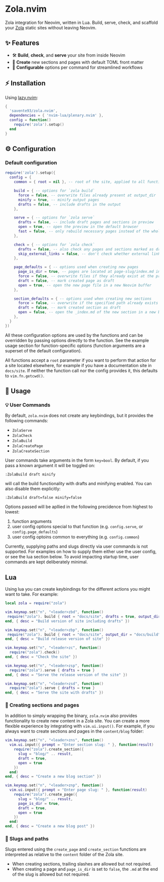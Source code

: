 # Zola.nvim

Zola integration for Neovim, written in Lua. Build, serve, check, and scaffold your [Zola](https://www.getzola.org/) static sites without leaving Neovim.

## ✨ Features

- 🛠️ **Build**, **check**, and **serve** your site from inside Neovim
- 📝 **Create** new sections and pages with default TOML front matter
- 🔧 **Configurable** options per command for streamlined workflows

## ⚡️ Installation

Using [lazy.nvim](https://github.com/folke/lazy.nvim):

```lua
{
  'savente93/zola.nvim',
  dependencies = { 'nvim-lua/plenary.nvim' },
  config = function()
    require('zola').setup()
  end
}
```

## ⚙️ Configuration

### Default configuration

```lua
require('zola').setup({
  config = {
    common = { root = nil }, -- root of the site, applied to all function calls

    build = { -- options for `zola build`
      force = false, -- overwrite files already present at output_dir
      minify = true, -- minify output pages
      drafts = false, -- include drafts in the output
    },

    serve = { -- options for `zola serve`
      drafts = false, -- include draft pages and sections in preview
      open = true, -- open the preview in the default browser
      fast = false, -- only rebuild necessary pages instead of the whole site
    },

    check = { -- options for `zola check`
      drafts = false, -- also check any pages and sections marked as drafts
      skip_external_links = false, -- don't check whether external links are broken
    },

    page_defaults = { -- options used when creating new pages
      page_is_dir = true, -- pages are located at page-slug/index.md instead of page-slug.md
      force = false, -- overwrite files if they already exist at the provided path
      draft = false, -- mark created page as draft
      open = true, -- open the new page file in a new Neovim buffer
    },

    section_defaults = { -- options used when creating new sections
      force = false, -- overwrite if the specified path already exists
      draft = false, -- mark created section as draft
      open = false, -- open the _index.md of the new section in a new buffer
    },
  }
})
```

All these configuration options are used by the functions and can be overridden by passing options directly to the function. See the example usage section for function-specific options (function arguments are a superset of the default configuration).

All functions accept a `root` parameter if you want to perform that action for a site located elsewhere, for example if you have a documentation site in `docs/site`. If neither the function call nor the config provides it, this defaults to `vim.fn.getcwd()`.

## 🚀 Usage

### 💡 User Commands 
By default, `zola.nvim` does not create any keybindings, but it provides the following commands:

- `ZolaServe`
- `ZolaCheck`
- `ZolaBuild`
- `ZolaCreatePage`
- `ZolaCreateSection`

User commands take arguments in the form `key=bool`. By default, if you pass a known argument it will be toggled on:

```
:ZolaBuild draft minify
```

will call the build functionality with drafts and minifying enabled. You can also disable them explicitly:

```
:ZolaBuild draft=false minify=false
```

Options passed will be apllied in the following precidence from highest to lowest: 
1. function arguments
2. user config options special to that function (e.g. `config.serve`, or `config.page_defaults`)
3. user config optoins common to everything (e.g. `config.common`)

Currently, supplying paths and slugs directly via user commands is not supported. For examples on how to supply them either use the user config, or see the lua section below. To avoid impacting startup time, user commands are kept deliberately minimal. 

## Lua
Using lua you can create keybindings for the different actions you might want to take. For example: 

```lua
local zola = require("zola")

vim.keymap.set("n", "<leader>zbd", function()
 require("zola"). build { root = "docs/site", drafts = true, output_dir = "docs/build" }
end, { desc = "Build version of site including drafts" })

vim.keymap.set("n", "<leader>zbp", function()
 require("zola"). build { root = "docs/site", output_dir = "docs/build" }
end, { desc = "Build release version of site" })

vim.keymap.set("n", "<leader>zc", function()
  require("zola").check()
end, { desc = "Check the site" })

vim.keymap.set("n", "<leader>zsp", function()
  require("zola").serve { drafts = true }
end, { desc = "Serve the release version of the site" })

vim.keymap.set("n", "<leader>zsd", function()
  require("zola").serve { drafts = true }
end, { desc = "Serve the site with drafts" })

```

### 📝 Creating sections and pages

In addition to simply wrapping the binary, `zola.nvim` also provides functionality to create new content in a Zola site.
You can create a more flexible experience by integrating with `vim.ui.input()`. For example, if you always want to create sections and pages in the `content/blog` folder:

```lua
vim.keymap.set("n", "<leader>zns", function()
  vim.ui.input({ prompt = "Enter section slug: " }, function(result)
    require("zola").create_section({
      slug = "blog/" .. result,
      draft = true,
      open = true
    })
  end)
end, { desc = "Create a new blog section" })

vim.keymap.set("n", "<leader>znp", function()
  vim.ui.input({ prompt = "Enter page slug: " }, function(result)
    require("zola").create_page({
      slug = "blog/" .. result,
      page_is_dir = true,
      draft = true,
      open = true
    })
  end)
end, { desc = "Create a new blog post" })
```


### 📁 Slugs and paths

Slugs entered using the `create_page` and `create_section` functions are interpreted as relative to the `content` folder of the Zola site.

- When creating sections, trailing slashes are allowed but not required.
- When creating a page and `page_is_dir` is set to `false`, the `.md` at the end of the slug is allowed but not required.

